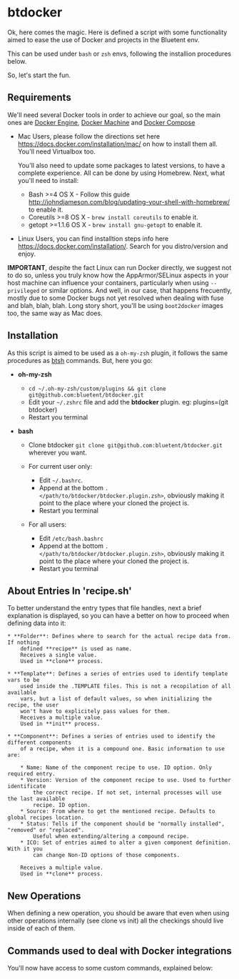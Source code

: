 # btdocker

Ok, here comes the magic. Here is defined a script with some functionality aimed
to ease the use of Docker and projects in the Bluetent env.

This can be used under `bash` or `zsh` envs, following the installion procedures
below.

So, let's start the fun.

Requirements
------------

We'll need several Docker tools in order to achieve our goal, so the main ones are
[Docker Engine](https://docs.docker.com/), [Docker Machine](https://docs.docker.com/machine/) and [Docker Compose](https://docs.docker.com/compose/)

* Mac Users, please follow the directions set here https://docs.docker.com/installation/mac/
on how to install them all. You'll need Virtualbox too.

  You'll also need to update some packages to latest versions, to have a complete
  experience. All can be done by using Homebrew. Next, what you'll need to install:
	
	* Bash >=4 OS X - Follow this guide http://johndjameson.com/blog/updating-your-shell-with-homebrew/ to enable it.
	* Coreutils >=8 OS X - `brew install coreutils` to enable it.
	* getopt >=1.1.6 OS X - `brew install gnu-getopt` to enable it.

* Linux Users, you can find installtion steps info here https://docs.docker.com/installation/.
Search for you distro/version and enjoy.

**IMPORTANT**, despite the fact Linux can run Docker directly, we suggest not to do
so, unless you truly know how the AppArmor/SELinux aspects in your host machine
can influence your containers, particularly when using `--privileged` or similar
options. And well, in our case, that happens frecuently, mostly due to some Docker
bugs not yet resolved when dealing with fuse and blah, blah, blah.
Long story short, you'll be using `boot2docker` images too, the same way as Mac does.

Installation
------------

As this script is aimed to be used as a `oh-my-zsh` plugin, it follows the same procedures
as [btsh](https://github.com/bluetent/btsh) commands. But, here you go:

* **oh-my-zsh**
	* `cd ~/.oh-my-zsh/custom/plugins && git clone git@github.com:bluetent/btdocker.git`
	* Edit your `~/.zshrc` file and add the **btdocker** plugin. eg: plugins=(git btdocker) 
	* Restart you terminal

* **bash**
	* Clone btdocker `git clone git@github.com:bluetent/btdocker.git` wherever you want.

	* For current user only:
		* Edit `~/.bashrc`.
		* Append at the bottom `. </path/to/btdocker/btdocker.plugin.zsh>`, obviously
			making it point to the place where your cloned the project is.
		* Restart you terminal

	* For all users:
		* Edit `/etc/bash.bashrc`
		* Append at the bottom `. </path/to/btdocker/btdocker.plugin.zsh>`, obviously
			making it point to the place where your cloned the project is.
		* Restart you terminal

About Entries In 'recipe.sh'
----------------------------

To better understand the entry types that file handles, next a brief explanation
is displayed, so you can have a better on how to proceed when defining data into it:

	* **Folder**: Defines where to search for the actual recipe data from. If nothing
		defined **recipe** is used as name.
		Receives a single value.
		Used in **clone** process.

	* **Template**: Defines a series of entries used to identify template vars to be
		used inside the .TEMPLATE files. This is not a recopilation of all available
		vars, but a list of default values, so when initializing the recipe, the user
		won't have to explicitely pass values for them.
		Receives a multiple value.
		Used in **init** process.

	* **Component**: Defines a series of entries used to identify the different components
		of a recipe, when it is a compound one. Basic information to use are:

		* Name: Name of the component recipe to use. ID option. Only required entry.
		* Version: Version of the component recipe to use. Used to further identificate
			the correct recipe. If not set, internal processes will use the last available
			recipe. ID option.
		* Source: From where to get the mentioned recipe. Defaults to global recipes location.
		* Status: Tells if the component should be "normally installed", "removed" or "replaced".
			Useful when extending/altering a compound recipe.
		* ICO: Set of entries aimed to alter a given component definition. With it you
			can change Non-ID options of those components.

		Receives a multiple value.
		Used in **clone** process.

New Operations
--------------

When defining a new operation, you should be aware that even when using other operations
internally (see clone vs init) all the checkings should live inside of each of them.

Commands used to deal with Docker integrations
----------------------------------------------

You'll now have access to some custom commands, explained below:

